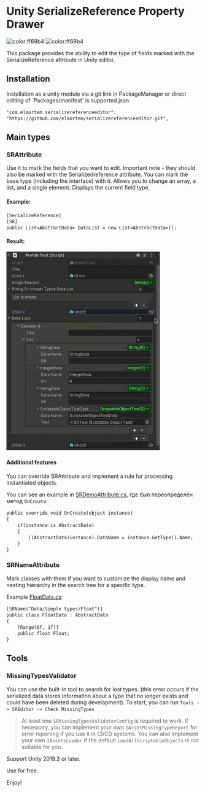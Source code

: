 # Unity SerializeReference Property Drawer

![color:ff69b4](https://img.shields.io/badge/licence-MIT-blue)
![color:ff69b4](https://img.shields.io/badge/Unity-2019.3.x-red)

This package provides the ability to edit the type of fields marked with the SerializeReference attribute in Unity editor.

## Installation

Installation as a unity module via a git link in PackageManager or direct editing of `Packages/manifest' is supported.json:
```
"com.elmortem.serializereferenceeditor": "https://github.com/elmortem/serializereferenceeditor.git",
```

## Main types
### SRAttribute
Use it to mark the fields that you want to edit. Important note - they should also be marked with the Serializedreference attribute. You can mark the base type (including the interface) with it.
Allows you to change an array, a list, and a single element. Displays the current field type.

#### Example:
```
[SerializeReference]
[SR]
public List<AbstractData> DataList = new List<AbstractData>();
```
#### Result:
<img src="Images/Demo.gif" width="400">

#### Additional features
You can override SRAttribute and implement a rule for processing instantiated objects.

You can see an example in [SRDemoAttribute.cs](SerializeReferenceEditor%2FDemo%2FSRDemoAttribute.cs), где был переопределён метод `OnCreate`:
```
public override void OnCreate(object instance)
{
    if(instance is AbstractData)
    {
        ((AbstractData)instance).DataName = instance.GetType().Name;
    }
}
```

### SRNameAttribute
Mark classes with them if you want to customize the display name and nesting hierarchy in the search tree for a specific type.

Example [FloatData.cs](SerializeReferenceEditor%2FDemo%2FFloatData.cs):
```
[SRName("Data/Simple types/Float")]  
public class FloatData : AbstractData
{
    [Range(0f, 1f)]
    public float Float;
}
```

## Tools
### MissingTypesValidator
You can use the built-in tool to search for lost types.
(this error occurs if the serialized data stores information about a type that no longer exists and could have been deleted during development). To start, you can run
`Tools -> SREditor -> Check MissingTypes`

> At least one `SRMissingTypesValidatorConfig` is required to work.
If necessary, you can implement your own `IAssetMissingTypeReport` for error
reporting if you use it in CI/CD systems.
You can also implement your own `IAssetsLoader` if the default `LoadAllScriptableObjects` is not suitable for you.

Support Unity 2019.3 or later.

Use for free.

Enjoy!
